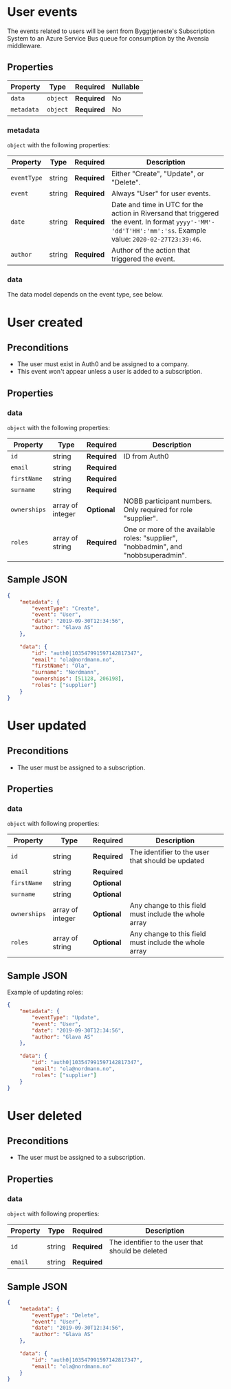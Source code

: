 # User events

The events related to users will be sent from Byggtjeneste's Subscription System to an Azure Service Bus queue for consumption by the Avensia middleware.

## Properties

| Property              | Type     | Required     | Nullable |
| --------------------- | -------- | ------------ | -------- |
| `data`                | `object` | **Required** | No       |
| `metadata`            | `object` | **Required** | No       |

### metadata

`object` with the following properties:

| Property          | Type    | Required     | Description |
| ------------------| ------- | ------------ | ------- |
| `eventType`       | string  | **Required** | Either "Create", "Update", or "Delete".
| `event`           | string  | **Required** | Always "User" for user events.
| `date`            | string  | **Required** | Date and time in UTC for the action in Riversand that triggered the event. In format `yyyy'-'MM'-'dd'T'HH':'mm':'ss`. Example value: `2020-02-27T23:39:46`.
| `author`          | string  | **Required** | Author of the action that triggered the event.

### data
The data model depends on the event type, see below.

# User created

## Preconditions
- The user must exist in Auth0 and be assigned to a company.
- This event won't appear unless a user is added to a subscription.

## Properties

### data

`object` with the following properties:

| Property                | Type    | Required     | Description |
| ----------------------- | ------- | ------------ | ------- |
| `id`                    | string  | **Required** | ID from Auth0
| `email`                 | string  | **Required** |
| `firstName`             | string  | **Required** |
| `surname`               | string  | **Required** |
| `ownerships`            | array of integer | **Optional** | NOBB participant numbers. Only required for role "supplier".
| `roles`                 | array of string | **Required** | One or more of the available roles: "supplier", "nobbadmin", and "nobbsuperadmin".

## Sample JSON

```json
{
    "metadata": {
        "eventType": "Create",
        "event": "User",
        "date": "2019-09-30T12:34:56",
        "author": "Glava AS"
    },
    
    "data": {
        "id": "auth0|103547991597142817347",
        "email": "ola@nordmann.no",
        "firstName": "Ola",
        "surname": "Nordmann",
        "ownerships": [51128, 206198],
        "roles": ["supplier"]
    }
}

```

# User updated

## Preconditions
- The user must be assigned to a subscription.

## Properties

### data

`object` with following properties:

| Property                | Type    | Required     | Description |
| ----------------------- | ------- | ------------ | ------- |
| `id`                    | string  | **Required** | The identifier to the user that should be updated
| `email`                 | string  | **Required** |
| `firstName`             | string  | **Optional** |
| `surname`               | string  | **Optional** |
| `ownerships`            | array of integer  | **Optional** | Any change to this field must include the whole array
| `roles`                 | array of string  | **Optional** | Any change to this field must include the whole array




## Sample JSON
Example of updating roles:
```json
{
    "metadata": {
        "eventType": "Update",
        "event": "User",
        "date": "2019-09-30T12:34:56",
        "author": "Glava AS"
    },
    
    "data": {
        "id": "auth0|103547991597142817347",
        "email": "ola@nordmann.no",
        "roles": ["supplier"]
    }
}

```


# User deleted

## Preconditions
- The user must be assigned to a subscription.

## Properties

### data

`object` with following properties:

| Property                | Type    | Required     | Description |
| ----------------------- | ------- | ------------ | ------- |
| `id`                    | string  | **Required** | The identifier to the user that should be deleted
| `email`                 | string  | **Required** |



## Sample JSON

```json
{
    "metadata": {
        "eventType": "Delete",
        "event": "User",
        "date": "2019-09-30T12:34:56",
        "author": "Glava AS"
    },
    
    "data": {
        "id": "auth0|103547991597142817347",
        "email": "ola@nordmann.no"
    }
}

```